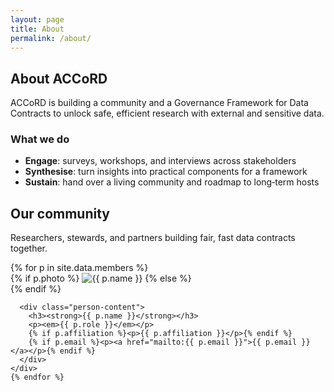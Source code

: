 ```yaml
---
layout: page
title: About
permalink: /about/
---
```


## About ACCoRD

ACCoRD is building a community and a Governance Framework for Data Contracts to unlock safe, efficient research with external and sensitive data.

### What we do

- **Engage**: surveys, workshops, and interviews across stakeholders
- **Synthesise**: turn insights into practical components for a framework
- **Sustain**: hand over a living community and roadmap to long‑term hosts

<div class="spacer-sm"></div>

<div class="spacer-sm"></div>

<section class="members-section">
  <div class="members-intro">
    <h2>Our community</h2>
    <p>Researchers, stewards, and partners building fair, fast data contracts together.</p>
  </div>

  <div class="people-grid">
    {% for p in site.data.members %}
    <div class="person">
      <div class="person-media">
        {% if p.photo %}
          <img src="{{ p.photo | relative_url }}" alt="{{ p.name }}">
        {% else %}
          <div class="avatar-placeholder" aria-hidden="true"></div>
        {% endif %}
      </div>

      <div class="person-content">
        <h3><strong>{{ p.name }}</strong></h3>
        <p><em>{{ p.role }}</em></p>
        {% if p.affiliation %}<p>{{ p.affiliation }}</p>{% endif %}
        {% if p.email %}<p><a href="mailto:{{ p.email }}">{{ p.email }}</a></p>{% endif %}
      </div>
    </div>
    {% endfor %}

  </div>
</section>
